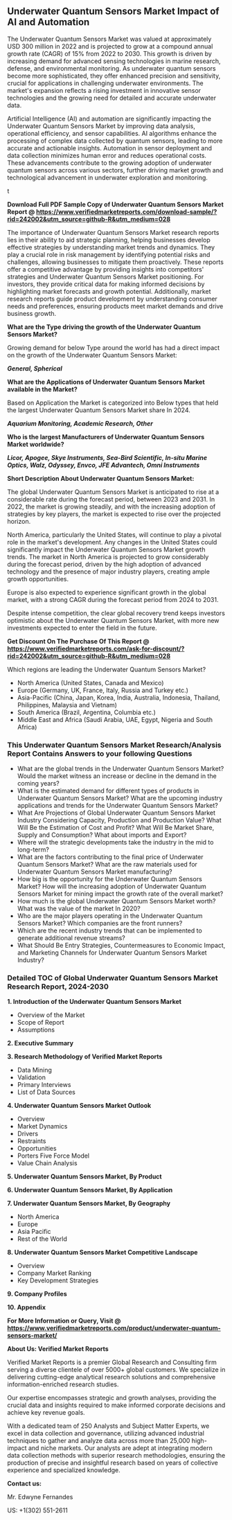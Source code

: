 <h2>Underwater Quantum Sensors Market Impact of AI and Automation</h2><p>The Underwater Quantum Sensors Market was valued at approximately USD 300 million in 2022 and is projected to grow at a compound annual growth rate (CAGR) of 15% from 2022 to 2030. This growth is driven by increasing demand for advanced sensing technologies in marine research, defense, and environmental monitoring. As underwater quantum sensors become more sophisticated, they offer enhanced precision and sensitivity, crucial for applications in challenging underwater environments. The market's expansion reflects a rising investment in innovative sensor technologies and the growing need for detailed and accurate underwater data.</p><p>Artificial Intelligence (AI) and automation are significantly impacting the Underwater Quantum Sensors Market by improving data analysis, operational efficiency, and sensor capabilities. AI algorithms enhance the processing of complex data collected by quantum sensors, leading to more accurate and actionable insights. Automation in sensor deployment and data collection minimizes human error and reduces operational costs. These advancements contribute to the growing adoption of underwater quantum sensors across various sectors, further driving market growth and technological advancement in underwater exploration and monitoring.</p>t</p><p id="" class=""><strong>Download Full PDF Sample Copy of Underwater Quantum Sensors Market Report @ <a href="https://www.verifiedmarketreports.com/download-sample/?rid=242002&utm_source=github-R&utm_medium=028" target="_blank">https://www.verifiedmarketreports.com/download-sample/?rid=242002&utm_source=github-R&utm_medium=028</a></strong></p><p>The importance of&nbsp;Underwater Quantum Sensors Market research reports lies in their ability to aid strategic planning, helping businesses develop effective strategies by understanding market trends and dynamics. They play a crucial role in risk management by identifying potential risks and challenges, allowing businesses to mitigate them proactively. These reports offer a competitive advantage by providing insights into competitors' strategies and Underwater Quantum Sensors Market positioning. For investors, they provide critical data for making informed decisions by highlighting market forecasts and growth potential. Additionally, market research reports guide product development by understanding consumer needs and preferences, ensuring products meet market demands and drive business growth.</p><p><strong>What are the&nbsp;Type driving the growth of the Underwater Quantum Sensors Market?</strong></p><p id="" class="">Growing demand for below Type around the world has had a direct impact on the growth of the Underwater Quantum Sensors Market:</p><em><strong>General, Spherical</strong></em></p><strong>What are the&nbsp;Applications&nbsp;of Underwater Quantum Sensors Market available in the Market?</strong></p><p id="" class="">Based on Application the Market is categorized into Below types that held the largest Underwater Quantum Sensors Market share In 2024.</p><em><strong>Aquarium Monitoring, Academic Research, Other</strong></em></p><strong>Who is the largest Manufacturers of Underwater Quantum Sensors Market worldwide?</strong></p><p><em><strong>Licor, Apogee, Skye Instruments, Sea-Bird Scientific, In-situ Marine Optics, Walz, Odyssey, Envco, JFE Advantech, Omni Instruments</strong></em></p><p id="" class=""><strong>Short Description About Underwater Quantum Sensors Market:</strong></p><p>The global Underwater Quantum Sensors Market is anticipated to rise at a considerable rate during the forecast period, between 2023 and 2031. In 2022, the market is growing steadily, and with the increasing adoption of strategies by key players, the market is expected to rise over the projected horizon.</p><p>North America, particularly the United States, will continue to play a pivotal role in the market's development. Any changes in the United States could significantly impact the Underwater Quantum Sensors Market growth trends. The market in North America is projected to grow considerably during the forecast period, driven by the high adoption of advanced technology and the presence of major industry players, creating ample growth opportunities.</p><p>Europe is also expected to experience significant growth in the global market, with a strong CAGR during the forecast period from 2024 to 2031.</p><p>Despite intense competition, the clear global recovery trend keeps investors optimistic about the Underwater Quantum Sensors Market, with more new investments expected to enter the field in the future.</p><p id="" class=""><strong>Get Discount On The Purchase Of This Report @ <a href="https://www.verifiedmarketreports.com/ask-for-discount/?rid=242002&utm_source=github-R&utm_medium=028" target="_blank">https://www.verifiedmarketreports.com/ask-for-discount/?rid=242002&utm_source=github-R&utm_medium=028</a></strong></p>Which regions are leading the Underwater Quantum Sensors Market?</p><ul><li>North America (United States, Canada and Mexico)</li><li>Europe (Germany, UK, France, Italy, Russia and Turkey etc.)</li><li>Asia-Pacific (China, Japan, Korea, India, Australia, Indonesia, Thailand, Philippines, Malaysia and Vietnam)</li><li>South America (Brazil, Argentina, Columbia etc.)</li><li>Middle East and Africa (Saudi Arabia, UAE, Egypt, Nigeria and South Africa)</li></ul><h3 id="" class="">This Underwater Quantum Sensors Market Research/Analysis Report Contains Answers to your following Questions</h3><ul><li>What are the global trends in the Underwater Quantum Sensors Market? Would the market witness an increase or decline in the demand in the coming years?</li><li>What is the estimated demand for different types of products in Underwater Quantum Sensors Market? What are the upcoming industry applications and trends for the Underwater Quantum Sensors Market?</li><li>What Are Projections of Global Underwater Quantum Sensors Market Industry Considering Capacity, Production and Production Value? What Will Be the Estimation of Cost and Profit? What Will Be Market Share, Supply and Consumption? What about imports and Export?</li><li>Where will the strategic developments take the industry in the mid to long-term?</li><li>What are the factors contributing to the final price of Underwater Quantum Sensors Market? What are the raw materials used for Underwater Quantum Sensors Market manufacturing?</li><li>How big is the opportunity for the Underwater Quantum Sensors Market? How will the increasing adoption of Underwater Quantum Sensors Market for mining impact the growth rate of the overall market?</li><li>How much is the global Underwater Quantum Sensors Market worth? What was the value of the market In 2020?</li><li>Who are the major players operating in the Underwater Quantum Sensors Market? Which companies are the front runners?</li><li>Which are the recent industry trends that can be implemented to generate additional revenue streams?</li><li>What Should Be Entry Strategies, Countermeasures to Economic Impact, and Marketing Channels for Underwater Quantum Sensors Market Industry?</li></ul><h3 id="" class="">Detailed TOC of Global Underwater Quantum Sensors Market Research Report, 2024-2030</h3><p id="" class=""><strong>1. Introduction of the Underwater Quantum Sensors Market</strong></p><ul><li>Overview of the Market</li><li>Scope of Report</li><li>Assumptions</li></ul><p id="" class=""><strong>2. Executive Summary</strong></p><p id="" class=""><strong>3. Research Methodology of Verified Market Reports</strong></p><ul><li>Data Mining</li><li>Validation</li><li>Primary Interviews</li><li>List of Data Sources</li></ul><p id="" class=""><strong>4. Underwater Quantum Sensors Market Outlook</strong></p><ul><li>Overview</li><li>Market Dynamics</li><li>Drivers</li><li>Restraints</li><li>Opportunities</li><li>Porters Five Force Model</li><li>Value Chain Analysis</li></ul><p id="" class=""><strong>5. Underwater Quantum Sensors Market, By Product</strong></p><p id="" class=""><strong>6. Underwater Quantum Sensors Market, By Application</strong></p><p id="" class=""><strong>7. Underwater Quantum Sensors Market, By Geography</strong></p><ul><li>North America</li><li>Europe</li><li>Asia Pacific</li><li>Rest of the World</li></ul><p id="" class=""><strong>8. Underwater Quantum Sensors Market Competitive Landscape</strong></p><ul><li>Overview</li><li>Company Market Ranking</li><li>Key Development Strategies</li></ul><p id="" class=""><strong>9. Company Profiles</strong></p><p id="" class=""><strong>10. Appendix</strong></p><p id="" class=""><strong>For More Information or Query, Visit @ <a href="https://www.verifiedmarketreports.com/product/underwater-quantum-sensors-market/" target="_blank">https://www.verifiedmarketreports.com/product/underwater-quantum-sensors-market/</a></strong></p><p id="" class=""><strong>About Us: Verified Market Reports</strong></p><p id="" class="">Verified Market Reports is a premier Global Research and Consulting firm serving a diverse clientele of over 5000+ global customers. We specialize in delivering cutting-edge analytical research solutions and comprehensive information-enriched research studies.</p><p id="" class="">Our expertise encompasses strategic and growth analyses, providing the crucial data and insights required to make informed corporate decisions and achieve key revenue goals.</p><p id="" class="">With a dedicated team of 250 Analysts and Subject Matter Experts, we excel in data collection and governance, utilizing advanced industrial techniques to gather and analyze data across more than 25,000 high-impact and niche markets. Our analysts are adept at integrating modern data collection methods with superior research methodologies, ensuring the production of precise and insightful research based on years of collective experience and specialized knowledge.</p><p id="" class=""><strong>Contact us:</strong></p><p id="" class="">Mr. Edwyne Fernandes</p><p id="" class="">US: +1(302) 551-2611</p>